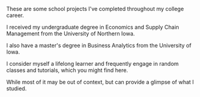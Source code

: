 These are some school projects I've completed throughout my college career.

I received my undergraduate degree in Economics and Supply Chain Management from the University of Northern Iowa.

I also have a master's degree in Business Analytics from the University of Iowa.

I consider myself a lifelong learner and frequently engage in random classes and tutorials, which you might find here.

While most of it may be out of context, but can provide a glimpse of what I studied.
